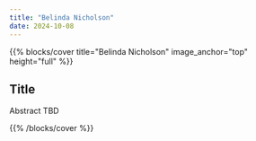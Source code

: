 ```yaml
---
title: "Belinda Nicholson"
date: 2024-10-08
---
```


{{% blocks/cover title="Belinda Nicholson" image_anchor="top" height="full" %}}

## Title

Abstract TBD

{{% /blocks/cover %}}
                    
